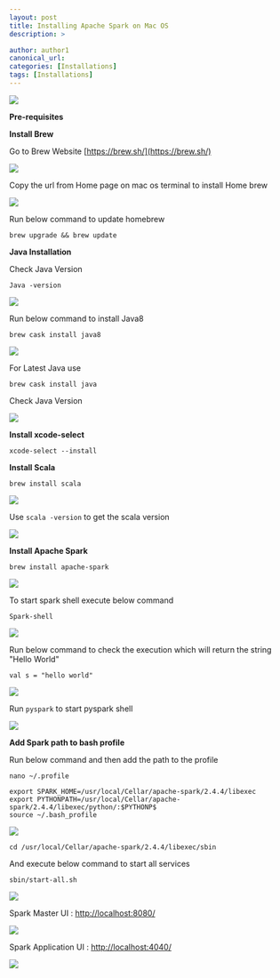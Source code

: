 ```yaml
---
layout: post
title: Installing Apache Spark on Mac OS
description: >

author: author1
canonical_url:
categories: [Installations]
tags: [Installations]
---
```

![](/images/apachesparkonmacos/11.png)

**Pre-requisites**

**Install Brew**

Go to Brew Website
[https://brew.sh/](https://brew.sh/)

![](/images/apachesparkonmacos/1.png)

Copy the url from Home page on mac os terminal to install Home brew

![](/images/apachesparkonmacos/2.png)

Run below command to update homebrew

    brew upgrade && brew update

**Java Installation**

Check Java Version

    Java -version

![](/images/apachesparkonmacos/3.png)

Run below command to install Java8

    brew cask install java8

![](/images/apachesparkonmacos/4.png)

For Latest Java use

    brew cask install java

Check Java Version

![](/images/apachesparkonmacos/5.png)


 **Install xcode-select**

    xcode-select --install

**Install Scala**

    brew install scala

![](/images/apachesparkonmacos/6.png)

Use `scala -version` to get the scala version

![](/images/apachesparkonmacos/7.png)


**Install Apache Spark**

    brew install apache-spark

![](/images/apachesparkonmacos/8.png)

To start spark shell execute below command

    Spark-shell

![](/images/apachesparkonmacos/9.png)

Run below command to check the execution which will return the string "Hello World"

    val s = "hello world"

![](/images/apachesparkonmacos/10.png)

Run `pyspark` to start pyspark shell

![](/images/apachesparkonmacos/11.png)

**Add Spark path to bash profile**


Run below command and then add the path to the profile

    nano ~/.profile

    export SPARK_HOME=/usr/local/Cellar/apache-spark/2.4.4/libexec
    export PYTHONPATH=/usr/local/Cellar/apache-spark/2.4.4/libexec/python/:$PYTHONP$
    source ~/.bash_profile

![](/images/apachesparkonmacos/12.png)

    cd /usr/local/Cellar/apache-spark/2.4.4/libexec/sbin

And execute below command to start all services

    sbin/start-all.sh

![](/images/apachesparkonmacos/13.png)

Spark Master UI : [http://localhost:8080/](http://localhost:8080/)

![](/images/apachesparkonmacos/14.png)

Spark Application UI : [http://localhost:4040/](http://localhost:4040/)

![](/images/apachesparkonmacos/15.png)
